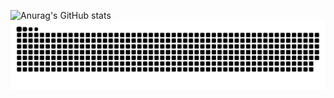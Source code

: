 ![Anurag's GitHub stats](https://github-readme-stats.vercel.app/api?username=Rambo55555&bg_color=30,e96443,904e95&title_color=fff&text_color=fff)
![Commit）](https://raw.githubusercontent.com/Rambo55555/Rambo55555/output/github-contribution-grid-snake.svg)


